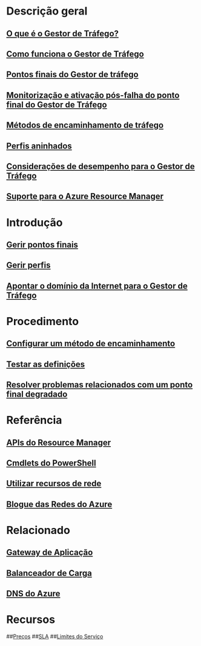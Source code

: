 # Descrição geral
## [O que é o Gestor de Tráfego?](traffic-manager-overview.md)
## [Como funciona o Gestor de Tráfego](traffic-manager-how-traffic-manager-works.md)
## [Pontos finais do Gestor de tráfego](traffic-manager-endpoint-types.md)
## [Monitorização e ativação pós-falha do ponto final do Gestor de Tráfego](traffic-manager-monitoring.md)
## [Métodos de encaminhamento de tráfego](traffic-manager-routing-methods.md)
## [Perfis aninhados](traffic-manager-nested-profiles.md)
## [Considerações de desempenho para o Gestor de Tráfego](traffic-manager-performance-considerations.md)
## [Suporte para o Azure Resource Manager](traffic-manager-powershell-arm.md)
# Introdução
## [Gerir pontos finais](traffic-manager-manage-endpoints.md)
## [Gerir perfis](traffic-manager-manage-profiles.md)
## [Apontar o domínio da Internet para o Gestor de Tráfego](traffic-manager-point-internet-domain.md)
# Procedimento
## [Configurar um método de encaminhamento](traffic-manager-configure-routing-method.md)
## [Testar as definições](traffic-manager-testing-settings.md)
## [Resolver problemas relacionados com um ponto final degradado](traffic-manager-troubleshooting-degraded.md)
# Referência
## [APIs do Resource Manager](https://msdn.microsoft.com/library/mt163667.aspx)
## [Cmdlets do PowerShell](https://msdn.microsoft.com/library/mt125941.aspx)
## [Utilizar recursos de rede](../virtual-network/resource-groups-networking.md)
## [Blogue das Redes do Azure](https://azure.microsoft.com/blog/topics/networking/)
# Relacionado
## [Gateway de Aplicação](https://azure.microsoft.com/documentation/services/application-gateway/)
## [Balanceador de Carga](https://azure.microsoft.com/documentation/services/load-balancer/)
## [DNS do Azure](https://azure.microsoft.com/documentation/services/dns/)
# Recursos
##[Preços](https://azure.microsoft.com/pricing/details/traffic-manager/)
##[SLA](https://azure.microsoft.com/support/legal/sla/traffic-manager/)
##[Limites do Serviço](../azure-subscription-service-limits.md#traffic-manager-limits)


<!--HONumber=Nov16_HO2-->


